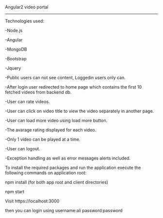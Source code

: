Angular2 video portal

---------------------


Technologies used:

-Node.js

-Angular

-MongoDB

-Bootstrap

-Jquery


-Public users can not see content, Loggedin users only can.

-After login user redirected to home page which contains the first 10 fetched videos from backend db.

-User can rate videos.

-User can click on video title to view the video separately in another page.

-User can load more video using load more button.  

-The avarage rating displayed for each video.

-Only 1 video can be played at a time.

-User can logout.

-Exception handling as well as error messages alerts included.



To install the required packages and run the application execute the following commands on application root:

npm install (for both app root and client directories)

npm start


Visit https://localhost:3000

then you can login using username:ali  password:password 

 


